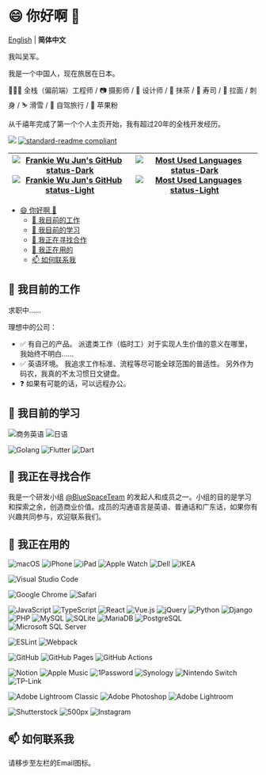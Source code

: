 # 😄 你好啊 👋

[English](README.md) | **简体中文**

我叫吴军。

我是一个中国人，现在旅居在日本。

👨🏻‍💻 全栈（偏前端）工程师 / 📷 摄影师 / 🎨 设计师 / 
🍵 抹茶 / 🍣 寿司 / 🍜 拉面 / 刺身 / 
⛷ 滑雪 / 🚗 自驾旅行 /  苹果粉

从千禧年完成了第一个个人主页开始，我有超过20年的全栈开发经历。

![](https://visitor-badge.laobi.icu/badge?page_id=fantiga) [![standard-readme compliant](https://img.shields.io/badge/standard--readme-OK-green.svg?style=flat)](https://github.com/RichardLitt/standard-readme)

| [![Frankie Wu Jun's GitHub status-Dark](https://github-readme-stats.vercel.app/api?username=FantiGA&show_icons=true&include_all_commits=true&hide_border=true&theme=dark#gh-dark-mode-only)](https://github.com/FantiGA/github-readme-stats#gh-dark-mode-only)[![Frankie Wu Jun's GitHub status-Light](https://github-readme-stats.vercel.app/api?username=FantiGA&show_icons=true&include_all_commits=true&hide_border=true&theme=default#gh-light-mode-only)](https://github.com/FantiGA/github-readme-stats#gh-light-mode-only) | [![Most Used Languages status-Dark](https://github-readme-stats.vercel.app/api/top-langs/?username=FantiGA&layout=compact&hide_border=true)](https://github.com/FantiGA/github-readme-stats#gh-dark-mode-only)[![Most Used Languages status-Light](https://github-readme-stats.vercel.app/api/top-langs/?username=FantiGA&layout=compact&hide_border=true&theme=default#gh-light-mode-only)](https://github.com/FantiGA/github-readme-stats#gh-light-mode-only) |
| -------------------------------------------------------------------------------------------------------------------------------------------------------- | ------------------------------------------------------------------------------------------------------------------------------ |

- [😄 你好啊 👋](#-你好啊-)
  - [🔭 我目前的工作](#-我目前的工作)
  - [🌱 我目前的学习](#-我目前的学习)
  - [👯 我正在寻找合作](#-我正在寻找合作)
  - [📱 我正在用的](#-我正在用的)
  - [📫 如何联系我](#-如何联系我)

## 🔭 我目前的工作

求职中……

理想中的公司：
- ✅ 有自己的产品。
派遣类工作（临时工）对于实现人生价值的意义在哪里，我始终不明白……
- ✅ 英语环境。
我追求工作标准、流程等尽可能全球范围的普适性。
另外作为码农，我真的不太习惯日文键盘。
- ❓ 如果有可能的话，可以远程办公。

## 🌱 我目前的学习

![商务英语](https://img.shields.io/badge/%E5%95%86%E5%8A%A1%E8%8B%B1%E8%AF%AD-blue) ![日语](https://img.shields.io/badge/%E6%97%A5%E8%AF%AD-blue)

![Golang](https://img.shields.io/badge/-Golang-007d9c?style=flat&logo=go&logoColor=ffffff) ![Flutter](https://img.shields.io/badge/-Flutter-1a68d3?style=flat&logo=flutter&logoColor=ffffff) ![Dart](https://img.shields.io/badge/-Dart-1C2834?style=flat&logo=dart&logoColor=40C4FF)

## 👯 我正在寻找合作

我是一个研发小组 [@BlueSpaceTeam](https://github.com/BlueSpaceTeam) 的发起人和成员之一。小组的目的是学习和探索之余，创造商业价值。成员的沟通语言是英语、普通话和广东话，如果你有兴趣共同参与，欢迎联系我们。

## 📱 我正在用的

<!-- ### 生产力 -->

![macOS](https://img.shields.io/badge/-macOS-000000?style=flat&logo=apple&logoColor=ffffff) ![iPhone](https://img.shields.io/badge/-iPhone-000000?style=flat&logo=apple&logoColor=ffffff) ![iPad](https://img.shields.io/badge/-iPad-000000?style=flat&logo=apple&logoColor=ffffff) ![Apple Watch](https://img.shields.io/badge/-Apple_Watch-000000?style=flat&logo=apple&logoColor=ffffff) ![Dell](https://img.shields.io/badge/-Dell-007DB8?style=flat&logo=dell&logoColor=ffffff) ![IKEA](https://img.shields.io/badge/-IKEA-0058A3?style=flat&logo=ikea&logoColor=ffffff)

<!-- ### IDE -->

![Visual Studio Code](https://img.shields.io/badge/-Visual_Studio_Code-007ACC?style=flat&logo=visualstudiocode&logoColor=ffffff)

<!-- ### 浏览器 -->

![Google Chrome](https://img.shields.io/badge/-Google_Chrome-4285F4?style=flat&logo=googlechrome&logoColor=ffffff) ![Safari](https://img.shields.io/badge/-Safari-000000?style=flat&logo=safari&logoColor=ffffff)

<!-- ### 语言 / 数据库 / 框架 / 库 / 组件 -->

![JavaScript](https://img.shields.io/badge/-JavaScript-F7DF1E?style=flat&logo=javascript&logoColor=000000) ![TypeScript](https://img.shields.io/badge/-TypeScript-3178C6?style=flat&logo=typescript&logoColor=ffffff) ![React](https://img.shields.io/badge/-React-61DAFB?style=flat&logo=react&logoColor=000000) ![Vue.js](https://img.shields.io/badge/-Vue.js-4FC08D?style=flat&logo=vue.js&logoColor=ffffff) ![jQuery](https://img.shields.io/badge/-jQuery-0769AD?style=flat&logo=jquery&logoColor=ffffff)
![Python](https://img.shields.io/badge/-Python-3776AB?style=flat&logo=python&logoColor=ffffff) ![Django](https://img.shields.io/badge/-Django-092E20?style=flat&logo=django&logoColor=ffffff)
![PHP](https://img.shields.io/badge/-PHP-777BB4?style=flat&logo=php&logoColor=ffffff)
![MySQL](https://img.shields.io/badge/-MySQL-4479A1?style=flat&logo=mysql&logoColor=ffffff) ![SQLite](https://img.shields.io/badge/-SQLite-003B57?style=flat&logo=sqlite&logoColor=ffffff) ![MariaDB](https://img.shields.io/badge/-MariaDB-003545?style=flat&logo=mariadb&logoColor=ffffff) ![PostgreSQL](https://img.shields.io/badge/-PostgreSQL-4169E1?style=flat&logo=postgresql&logoColor=ffffff) ![Microsoft SQL Server](https://img.shields.io/badge/-Microsoft_SQL_Server-CC2927?style=flat&logo=microsoftsqlserver&logoColor=ffffff)

<!-- ### 语法检查 / 打包 -->

![ESLint](https://img.shields.io/badge/-ESLint-4B32C3?style=flat&logo=eslint&logoColor=ffffff)
![Webpack](https://img.shields.io/badge/-Webpack-8DD6F9?style=flat&logo=webpack&logoColor=000000)

<!-- ### 版本控制 -->

![GitHub](https://img.shields.io/badge/-GitHub-181717?style=flat&logo=github&logoColor=ffffff) ![GitHub Pages](https://img.shields.io/badge/-GitHub_Pages-222222?style=flat&logo=githubpages&logoColor=ffffff) ![GitHub Actions](https://img.shields.io/badge/-GitHub_Actions-2088FF?style=flat&logo=githubactions&logoColor=ffffff)

<!-- ### 辅助工具 -->

![Notion](https://img.shields.io/badge/-Notion-000000?style=flat&logo=notion&logoColor=ffffff) ![Apple Music](https://img.shields.io/badge/-Apple_Music-FA243C?style=flat&logo=applemusic&logoColor=ffffff) ![1Password](https://img.shields.io/badge/-1Password-0094F5?style=flat&logo=1password&logoColor=ffffff)
![Synology](https://img.shields.io/badge/-Synology-B5B5B6?style=flat&logo=synology&logoColor=000000) ![Nintendo Switch](https://img.shields.io/badge/-Nintendo_Switch-E60012?style=flat&logo=nintendoswitch&logoColor=ffffff) ![TP-Link](https://img.shields.io/badge/-TP--Link-4ACBD6?style=flat&logo=tp-link&logoColor=ffffff)

<!-- ### 摄影后期 -->

![Adobe Lightroom Classic](https://img.shields.io/badge/-Adobe_Lightroom_Classic-31A8FF?style=flat&logo=adobelightroomclassic&logoColor=ffffff) ![Adobe Photoshop](https://img.shields.io/badge/-Adobe_Photoshop-31A8FF?style=flat&logo=adobephotoshop&logoColor=ffffff) ![Adobe Lightroom](https://img.shields.io/badge/-Adobe_Lightroom-31A8FF?style=flat&logo=adobelightroom&logoColor=ffffff)

<!-- ### 摄影作品分发 -->

![Shutterstock](https://img.shields.io/badge/-Shutterstock-EE2B24?style=flat&logo=shutterstock&logoColor=ffffff) ![500px](https://img.shields.io/badge/-500px-0099E5?style=flat&logo=500px&logoColor=ffffff)
![Instagram](https://img.shields.io/badge/-Instagram-E4405F?style=flat&logo=instagram&logoColor=ffffff)

## 📫 如何联系我

请移步至左栏的Email图标。
